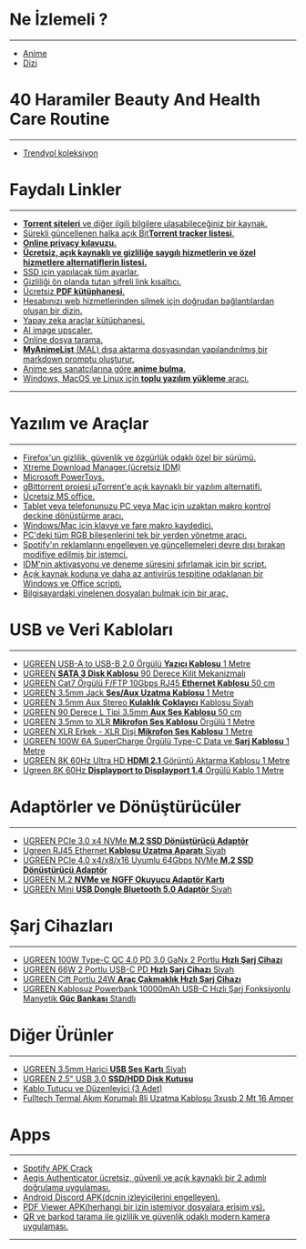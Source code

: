 # Ne İzlemeli ?

* * *

*   [Anime](https://myanimelist.net/animelist/cucarachasL?status=2&order=4&order2=0)
*   [Dizi](https://www.imdb.com/list/ls591728667/?ref_=ext_shr_lnk&sort=user_rating%2Cdesc)



# 40 Haramiler Beauty And Health Care Routine

* * *

*   [Trendyol koleksiyon](https://www.trendyol.com/koleksiyonlar/40-haramiler-beauty-and-health-care-routine-k-05612372-5135-401a-a8a7-a146636c5ea9)


# Faydalı Linkler

* * *

*   [**Torrent siteleri** ve diğer ilgili bilgilere ulaşabileceğiniz bir kaynak.](https://megathread.pages.dev/)
*   [Sürekli güncellenen halka açık Bit**Torrent tracker listesi**.](https://ngosang.github.io/trackerslist/)
*   [**Online privacy kılavuzu.**](https://www.privacyguides.org/en/)
*   [**Ücretsiz, açık kaynaklı ve gizliliğe saygılı hizmetlerin ve özel hizmetlere alternatiflerin listesi.**](https://pluja.github.io/awesome-privacy/)
*   [SSD için yapılacak tüm ayarlar.](https://www.technopat.net/sosyal/konu/ssd-icin-yapilacak-tuem-ayarlar.444993/)
*   [Gizliliği ön planda tutan şifreli link kısaltıcı.](https://maglit.me/)
*   [Ücretsiz **PDF kütüphanesi**.](https://libgen.is/)
*   [Hesabınızı web hizmetlerinden silmek için doğrudan bağlantılardan oluşan bir dizin.](https://justdeleteme.xyz/)
*   [Yapay zeka araçlar kütüphanesi.](https://www.futurepedia.io/)
*   [AI image upscaler.](https://www.upscale.media/)
*   [Online dosya tarama.](https://www.virustotal.com/)
*   [**MyAnimeList** (MAL) dışa aktarma dosyasından yapılandırılmış bir markdown promptu oluşturur.](https://myanimeprompt.github.io/)
*   [Anime ses sanatçılarına göre **anime bulma**.](https://findmyseiyuu.netlify.app/)
*   [Windows, MacOS ve Linux için **toplu yazılım yükleme** aracı. ](https://batchinstallpro.netlify.app/)
 


****


# Yazılım ve Araçlar

* * *

*   [Firefox'un gizlilik, güvenlik ve özgürlük odaklı özel bir sürümü.](https://librewolf.net/)
*   [Xtreme Download Manager.(ücretsiz IDM)](https://xtremedownloadmanager.com/)
*   [Microsoft PowerToys.](https://learn.microsoft.com/en-us/windows/powertoys/)
*   [qBittorrent projesi µTorrent'e açık kaynaklı bir yazılım alternatifi.](https://www.qbittorrent.org/)
*   [Ücretsiz MS office.](https://www.libreoffice.org/)
*   [Tablet veya telefonunuzu PC veya Mac için uzaktan makro kontrol deckine dönüştürme aracı.](https://www.touch-portal.com/)
*   [Windows/Mac için klavye ve fare makro kaydedici.](https://www.macrorecorder.com/)
*   [PC'deki tüm RGB bileşenlerini tek bir yerden yönetme aracı.](https://rgbsync.com/)
*   [Spotify'ın reklamlarını engelleyen ve güncellemeleri devre dışı bırakan modifiye edilmiş bir istemci.](https://github.com/amd64fox/SpotX/)
*   [IDM'nin aktivasyonu ve deneme süresini sıfırlamak için bir script.](https://github.com/lstprjct/IDM-Activation-Script)
*   [Açık kaynak koduna ve daha az antivirüs tespitine odaklanan bir Windows ve Office scripti.](https://github.com/massgravel/Microsoft-Activation-Scripts)
*   [Bilgisayardaki yinelenen dosyaları bulmak için bir araç.](https://dupeguru.voltaicideas.net/)



# USB ve Veri Kabloları

* * *

*   [UGREEN USB-A to USB-B 2.0 Örgülü **Yazıcı Kablosu** 1 Metre](https://www.teknostore.com/ugreen-usb-a-to-usb-b-2-0-orgulu-yazici-kablosu-1-metre-2248)
*   [UGREEN **SATA 3 Disk Kablosu** 90 Derece Kilit Mekanizmalı](https://www.teknostore.com/ugreen-sata-3-disk-kablosu-90-derece-kilit-mekanizmali-304)
*   [UGREEN Cat7 Örgülü F/FTP 10Gbps RJ45 **Ethernet Kablosu** 50 cm](https://www.teknostore.com/ugreen-cat7-orgulu-f-ftp-10gbps-rj45-ethernet-kablosu-50-cm-2535)
*   [UGREEN 3.5mm Jack **Ses/Aux Uzatma Kablosu** 1 Metre](https://www.teknostore.com/ugreen-3-5mm-jack-ses-aux-uzatma-kablosu-1-metre-91)
*   [UGREEN 3.5mm Aux Stereo **Kulaklık Çoklayıcı** Kablosu Siyah](https://www.teknostore.com/ugreen-3-5mm-aux-stereo-kulaklik-coklayici-kablo-siyah-219)
*   [UGREEN 90 Derece L Tipi 3.5mm **Aux Ses Kablosu** 50 cm](https://www.teknostore.com/ugreen-90-derece-l-tipi-3-5mm-aux-ses-kablosu-50-cm-531)
*   [UGREEN 3.5mm to XLR **Mikrofon Ses Kablosu** Örgülü 1 Metre](https://www.teknostore.com/ugreen-3-5mm-to-xlr-mikrofon-ses-kablosu-orgulu-1-metre-3150)
*   [UGREEN XLR Erkek - XLR Dişi **Mikrofon Ses Kablosu** 1 Metre](https://www.teknostore.com/ugreen-xlr-erkek-xlr-disi-mikrofon-ses-kablosu-1-metre-3123)
*   [UGREEN 100W 6A SuperCharge Örgülü Type-C Data ve **Şarj Kablosu** 1 Metre](https://www.teknostore.com/ugreen-100w-6a-supercharge-orgulu-type-c-data-ve-sarj-kablosu-1-metre-2546)
*   [UGREEN 8K 60Hz Ultra HD **HDMI 2.1** Görüntü Aktarma Kablosu 1 Metre](https://www.teknostore.com/ugreen-8k-60hz-ultra-hd-hdmi-2-1-goruntu-aktarma-kablosu-1-metre-623)
*   [Ugreen 8K 60Hz **Displayport to Displayport 1.4** Örgülü Kablo 1 Metre](https://www.teknostore.com/ugreen-8k-60hz-displayport-to-displayport-1-4-orgulu-kablo-1-metre-622)



# Adaptörler ve Dönüştürücüler

* * *

*   [UGREEN PCIe 3.0 x4 NVMe **M.2 SSD Dönüştürücü Adaptör**](https://www.teknostore.com/ugreen-pcie-3-0-x4-nvme-m-2-ssd-donusturucu-adaptor-2384)
*   [Ugreen RJ45 Ethernet **Kablosu Uzatma Aparatı** Siyah](https://www.teknostore.com/ugreen-rj45-ethernet-kablosu-uzatma-aparati-siyah-202)
*   [UGREEN PCIe 4.0 x4/x8/x16 Uyumlu 64Gbps NVMe **M.2 SSD Dönüştürücü Adaptör**](https://www.teknostore.com/ugreen-pcie-4-0-x4-x8-x16-uyumlu-64gbps-nvme-m-2-ssd-donusturucu-adaptor-3130)
*   [UGREEN M.2 **NVMe ve NGFF Okuyucu Adaptör Kartı**](https://www.teknostore.com/ugreen-pcie-3-0-m-2-nvme-ve-ngff-okuyucu-adaptor-karti-2385)
*   [UGREEN Mini **USB Dongle Bluetooth 5.0 Adaptör** Siyah](https://www.teknostore.com/ugreen-mini-usb-dongle-bluetooth-5-0-adaptor-siyah-2484)



# Şarj Cihazları

* * *

*   [UGREEN 100W Type-C QC 4.0 PD 3.0 GaNx 2 Portlu **Hızlı Şarj Cihazı**](https://www.teknostore.com/ugreen-100w-type-c-qc-4-0-pd-3-0-ganx-2-portlu-hizli-sarj-cihazi-2543)
*   [UGREEN 66W 2 Portlu USB-C PD **Hızlı Şarj Cihazı** Siyah](https://www.teknostore.com/ugreen-66w-2-portlu-usb-c-pd-hizli-sarj-cihazi-siyah-2498)
*   [UGREEN Çift Portlu 24W **Araç Çakmaklık Hızlı Şarj Cihazı**](https://www.teknostore.com/ugreen-cift-portlu-24w-arac-cakmaklik-hizli-sarj-cihazi-472)
*   [UGREEN Kablosuz Powerbank 10000mAh USB-C Hızlı Şarj Fonksiyonlu Manyetik **Güç Bankası** Standlı](https://www.amazon.com.tr/dp/B0BWRTLBGK/?psc=1)



# Diğer Ürünler

* * *

*   [UGREEN 3.5mm Harici **USB Ses Kartı** Siyah](https://www.teknostore.com/ugreen-3-5mm-harici-usb-ses-karti-siyah-292)
*   [UGREEN 2.5" USB 3.0 **SSD/HDD Disk Kutusu**](https://www.teknostore.com/ugreen-2-5-usb-3-0-ssd-hdd-disk-kutusu-310)
*   [Kablo Tutucu ve Düzenleyici (3 Adet)](https://www.amazon.com.tr/Adet-Kanall%C4%B1-Kablo-Tutucu-Sabitleyici/dp/B094NVF2V1/ref=d_pd_sbs_sccl_2_6/258-4924661-9472752?psc=1)
*   [Fulltech Termal Akım Korumalı 8li Uzatma Kablosu 3xusb 2 Mt 16 Amper](https://www.trendyol.com/fulltech/termal-akim-korumali-8li-uzatma-kablosu-3xusb-2-mt-16-amper-ftr-08-p-207261491)



# Apps

* * *

*   [Spotify APK Crack](https://www.xmanagerapp.com/)
*   [Aegis Authenticator ücretsiz, güvenli ve açık kaynaklı bir 2 adımlı doğrulama uygulaması.](https://getaegis.app/)
*   [Android Discord APK(dcnin izleyicilerini engelleyen).](https://github.com/Aliucord/Aliucord)
*   [PDF Viewer APK(herhangi bir izin istemiyor dosyalara erişim vs).](https://github.com/GrapheneOS/PdfViewer)
*   [QR ve barkod tarama ile gizlilik ve güvenlik odaklı modern kamera uygulaması.](https://github.com/GrapheneOS/Camera)



****
